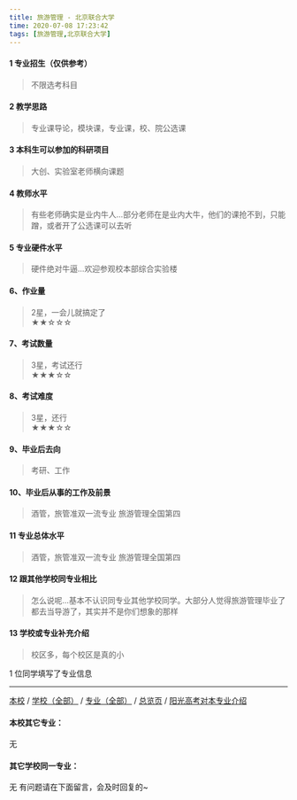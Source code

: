 ```yaml
---
title: 旅游管理 - 北京联合大学
time: 2020-07-08 17:23:42
tags: [旅游管理,北京联合大学]
---
```

#### 1 专业招生（仅供参考）  
> 不限选考科目 



#### 2 教学思路  
> 专业课导论，模块课，专业课，校、院公选课



#### 3 本科生可以参加的科研项目  
>  大创、实验室老师横向课题



#### 4 教师水平
> 有些老师确实是业内牛人...部分老师在是业内大牛，他们的课抢不到，只能蹭，或者开了公选课可以去听



#### 5 专业硬件水平
> 硬件绝对牛逼...欢迎参观校本部综合实验楼



#### 6、作业量
> 2星，一会儿就搞定了  
★★☆☆☆



#### 7、考试数量  
> 3星，考试还行   
★★★☆☆



#### 8、考试难度  
> 3星，还行   
★★★☆☆



#### 9、毕业后去向  
> 考研、工作



#### 10、毕业后从事的工作及前景  
> 酒管，旅管准双一流专业 旅游管理全国第四



#### 11 专业总体水平 
> 酒管，旅管准双一流专业 旅游管理全国第四



####  12 跟其他学校同专业相比 
> 怎么说呢...基本不认识同专业其他学校同学。大部分人觉得旅游管理毕业了都去当导游了，其实并不是你们想象的那样

#### 13 学校或专业补充介绍
> 校区多，每个校区是真的小

1 位同学填写了专业信息
***
[本校](https://univgo.github.io/2020/07/08/c1292cecda09) / [学校（全部）](https://univgo.github.io/2020/07/08/3efa6bcca419) / [专业（全部）](https://univgo.github.io/2020/07/08/2d4c6d3552c2) / [总览页](https://univgo.github.io/2020/07/08/445daeb4fa00) / [阳光高考对本专业介绍](http://admissions.bjut.edu.cn/academics/professional/102
)
#### 本校其它专业：
无
#### 其它学校同一专业：
无
有问题请在下面留言，会及时回复的~